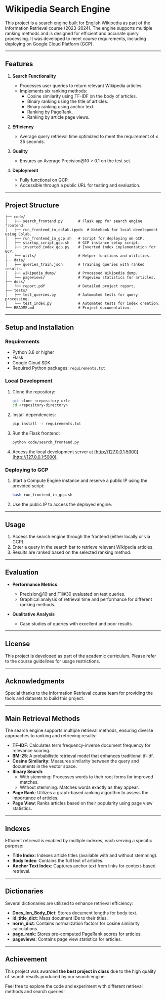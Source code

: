 

# Wikipedia Search Engine

This project is a search engine built for English Wikipedia as part of the Information Retrieval course (2023-2024). The engine supports multiple ranking methods and is designed for efficient and accurate query processing. It was developed to meet course requirements, including deploying on Google Cloud Platform (GCP).

---

## Features

1. **Search Functionality**
   - Processes user queries to return relevant Wikipedia articles.
   - Implements six ranking methods:
     - Cosine similarity using TF-IDF on the body of articles.
     - Binary ranking using the title of articles.
     - Binary ranking using anchor text.
     - Ranking by PageRank.
     - Ranking by article page views.

2. **Efficiency**
   - Average query retrieval time optimized to meet the requirement of ≤ 35 seconds.

3. **Quality**
   - Ensures an Average Precision@10 > 0.1 on the test set.

4. **Deployment**
   - Fully functional on GCP.
   - Accessible through a public URL for testing and evaluation.

---

## Project Structure

```
├── code/
│   ├── search_frontend.py       # Flask app for search engine frontend.
│   ├── run_frontend_in_colab.ipynb  # Notebook for local development using Colab.
│   ├── run_frontend_in_gcp.sh   # Script for deploying on GCP.
│   ├── startup_script_gcp.sh    # GCP instance setup script.
│   ├── inverted_index_gcp.py    # Inverted index implementation for GCP.
│   └── utils/                   # Helper functions and utilities.
├── data/
│   ├── queries_train.json       # Training queries with ranked results.
│   ├── wikipedia_dump/          # Processed Wikipedia dump.
│   └── pageviews/               # Pageview statistics for articles.
├── docs/
│   └── report.pdf               # Detailed project report.
├── tests/
│   ├── test_queries.py          # Automated tests for query processing.
│   └── test_index.py            # Automated tests for index creation.
└── README.md                    # Project documentation.
```

---

## Setup and Installation

### Requirements

- Python 3.8 or higher
- Flask
- Google Cloud SDK
- Required Python packages: `requirements.txt`

### Local Development

1. Clone the repository:
   ```bash
   git clone <repository-url>
   cd <repository-directory>
   ```

2. Install dependencies:
   ```bash
   pip install -r requirements.txt
   ```

3. Run the Flask frontend:
   ```bash
   python code/search_frontend.py
   ```

4. Access the local development server at [http://127.0.0.1:5000](http://127.0.0.1:5000).

### Deploying to GCP

1. Start a Compute Engine instance and reserve a public IP using the provided script:
   ```bash
   bash run_frontend_in_gcp.sh
   ```

2. Use the public IP to access the deployed engine.

---

## Usage

1. Access the search engine through the frontend (either locally or via GCP).
2. Enter a query in the search bar to retrieve relevant Wikipedia articles.
3. Results are ranked based on the selected ranking method.

---

## Evaluation

- **Performance Metrics**
  - Precision@10 and F1@30 evaluated on test queries.
  - Graphical analysis of retrieval time and performance for different ranking methods.
  
- **Qualitative Analysis**
  - Case studies of queries with excellent and poor results.

---

## License

This project is developed as part of the academic curriculum. Please refer to the course guidelines for usage restrictions.

---

## Acknowledgments

Special thanks to the Information Retrieval course team for providing the tools and datasets to build this project.


---

## Main Retrieval Methods

The search engine supports multiple retrieval methods, ensuring diverse approaches to ranking and retrieving results:

- **TF-IDF**: Calculates term frequency-inverse document frequency for relevance scoring.
- **BM-25**: A probabilistic retrieval model that enhances traditional tf-idf.
- **Cosine Similarity**: Measures similarity between the query and documents in the vector space.
- **Binary Search**:
  - With stemming: Processes words to their root forms for improved matches.
  - Without stemming: Matches words exactly as they appear.
- **Page Rank**: Utilizes a graph-based ranking algorithm to assess the importance of articles.
- **Page View**: Ranks articles based on their popularity using page view statistics.

---

## Indexes

Efficient retrieval is enabled by multiple indexes, each serving a specific purpose:

- **Title Index**: Indexes article titles (available with and without stemming).
- **Body Index**: Contains the full text of articles.
- **Anchor Text Index**: Captures anchor text from links for context-based retrieval.

---

## Dictionaries

Several dictionaries are utilized to enhance retrieval efficiency:

- **Docs_len_Body_Dict**: Stores document lengths for body text.
- **id_title_dict**: Maps document IDs to their titles.
- **norm_dict**: Contains normalization factors for cosine similarity calculations.
- **page_rank**: Stores pre-computed PageRank scores for articles.
- **pageviews**: Contains page view statistics for articles.

---

## Achievement

This project was awarded **the best project in class** due to the high quality of search results produced by our search engine.

Feel free to explore the code and experiment with different retrieval methods and search queries!

